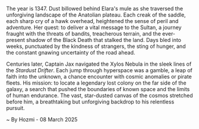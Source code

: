 
The year is 1347.  Dust billowed behind Elara's mule as she traversed the unforgiving landscape of the Anatolian plateau.  Each creak of the saddle, each sharp cry of a hawk overhead, heightened the sense of peril and adventure.  Her quest: to deliver a vital message to the Sultan, a journey fraught with the threats of bandits, treacherous terrain, and the ever-present shadow of the Black Death that stalked the land.  Days bled into weeks, punctuated by the kindness of strangers, the sting of hunger, and the constant gnawing uncertainty of the road ahead.

Centuries later, Captain Jax navigated the Xylos Nebula in the sleek lines of the *Stardust Drifter*.  Each jump through hyperspace was a gamble, a leap of faith into the unknown, a chance encounter with cosmic anomalies or pirate fleets.  His mission: to locate a legendary lost colony on the far side of the galaxy, a search that pushed the boundaries of known space and the limits of human endurance.  The vast, star-dusted canvas of the cosmos stretched before him, a breathtaking but unforgiving backdrop to his relentless pursuit.

~ By Hozmi - 08 March 2025
